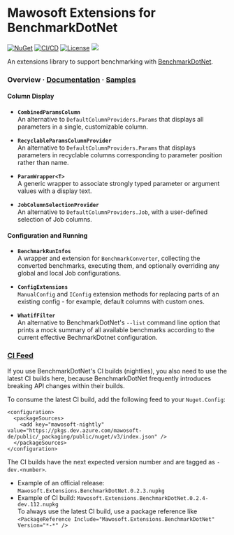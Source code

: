 # Mawosoft Extensions for BenchmarkDotNet

[![NuGet](https://img.shields.io/nuget/v/Mawosoft.Extensions.BenchmarkDotNet.svg)](https://www.nuget.org/packages/Mawosoft.Extensions.BenchmarkDotNet/)
[![CI/CD](https://github.com/mawosoft/Mawosoft.Extensions.BenchmarkDotNet/actions/workflows/ci.yml/badge.svg)](https://github.com/mawosoft/Mawosoft.Extensions.BenchmarkDotNet/actions/workflows/ci.yml)
[![License](https://img.shields.io/badge/license-MIT-blue.svg)](LICENSE)
![](https://img.shields.io/badge/netstandard-2.0-green.svg)

An extensions library to support benchmarking with [BenchmarkDotNet](https://github.com/dotnet/BenchmarkDotNet).

### Overview · [Documentation](https://mawosoft.github.io/Mawosoft.Extensions.BenchmarkDotNet/) · [Samples](https://github.com/mawosoft/Mawosoft.Extensions.BenchmarkDotNet/tree/master/samples)

#### Column Display

- **`CombinedParamsColumn`**  
An alternative to `DefaultColumnProviders.Params` that displays all parameters in a single, customizable column.

- **`RecyclableParamsColumnProvider`**  
An alternative to `DefaultColumnProviders.Params` that displays parameters in recyclable columns corresponding to parameter position rather than name.

- **`ParamWrapper<T>`**  
A generic wrapper to associate strongly typed parameter or argument values with a display text.

- **`JobColumnSelectionProvider`**  
An alternative to `DefaultColumnProviders.Job`, with a user-defined selection of Job columns.

#### Configuration and Running

- **`BenchmarkRunInfos`**  
A wrapper and extension for `BenchmarkConverter`, collecting the converted benchmarks, executing them, and optionally overriding any global and local Job configurations.

- **`ConfigExtensions`**  
`ManualConfig` and `IConfig` extension methods for replacing parts of an existing config - for example, default columns with custom ones.

- **`WhatifFilter`**  
An alternative to BenchmarkDotNet's `--list` command line option that prints a mock summary of all available benchmarks according to the current effective BechmarkDotnet configuration.

### [CI Feed](https://dev.azure.com/mawosoft-de/public/_packaging?_a=feed&feed=public)

If you use BenchmarkDotNet's CI builds (nightlies), you also need to use the latest CI builds here, because BenchmarkDotNet frequently introduces breaking API changes within their builds.

To consume the latest CI build, add the following feed to your `Nuget.Config`:
```
<configuration>
  <packageSources>
    <add key="mawosoft-nightly" value="https://pkgs.dev.azure.com/mawosoft-de/public/_packaging/public/nuget/v3/index.json" />
  </packageSources>
</configuration>
```
The CI builds have the next expected version number and are tagged as `-dev.<number>`.
- Example of an official release: `Mawosoft.Extensions.BenchmarkDotNet.0.2.3.nupkg`
- Example of CI build: `Mawosoft.Extensions.BenchmarkDotNet.0.2.4-dev.112.nupkg`  
To always use the latest CI build, use a package reference like  
`<PackageReference Include="Mawosoft.Extensions.BenchmarkDotNet" Version="*-*" />`

